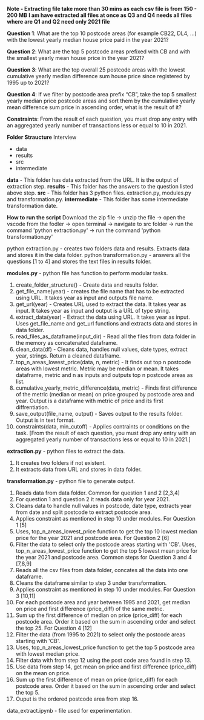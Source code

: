 
__Note - Extracting file take more than 30 mins as each csv file is from 150 - 200 MB__
__I am have extracted all files at once as Q3 and Q4 needs all files where are Q1 and Q2 need only 2021 file__


__Question 1__:
What are the top 10 postcode areas (for example CB22, DL4, …) with the lowest yearly median house price paid in the year 2021?

__Question 2__:
What are the top 5 postcode areas prefixed with CB and with the smallest yearly mean house price in the year 2021?

__Question 3__:
What are the top overall 25 postcode areas with the lowest cumulative yearly median difference sum house price since registered by 1995 up to 2021?

__Question 4__:
If we filter by postcode area prefix “CB”, take the top 5 smallest yearly median price postcode areas and sort them by the cumulative yearly mean difference sum price in ascending order, what is the result of it?

__Constraints__:
From the result of each question, you must drop any entry with an aggregated yearly number of transactions less or equal to 10 in 2021.

__Folder Straucture__
Interview
   - data
   - results
   - src
   - intermediate

__data__ - This folder has data extracted from the URL. It is the output of extraction step.
__results__ - This folder has the answers to the question listed above step.
__src__ - This folder has 3 python files. extraction.py, modules.py and transformation.py.
__intermediate__ - This folder has some intermediate transformation date.


__How to run the script__
Download the zip file -> unzip the file -> open the vscode from the fodler -> open terminal -> navigate to src folder -> run the command 'python extraction.py' -> run the command 'python transformation.py'

python extraction.py - creates two folders data and results. Extracts data and stores it in the data folder.
python transformation.py - answers all the questions [1 to 4] and stores the text files in results folder.


__modules.py__ - python file has function to perform modular tasks.
1. create_folder_structure() - Create data and results folder.
2. get_file_name(year) - creates the file name that has to be extracted using URL. It takes year as input and outputs file name. 
3. get_url(year) - Creates URL used to extract the data. It takes year as input. It takes year as input and output is a URL of type string.
4. extract_data(year) - Extract the data using URL. It takes year as input. Uses get_file_name and get_url functions and extracts data and stores in data folder.
5. read_files_as_dataframe(input_dir) - Read all the files from data folder in the memory as concatenated dataframe.
6. clean_data(df) - Cleans data, handles null values, date types, extract year, strings. Return a cleaned dataframe.
7. top_n_areas_lowest_price(data, n, metric) - It finds out top n postcode areas with lowest metric. Metric may be median or mean. It takes dataframe, metric and n as inputs and outputs top n postcode areas as list.
8. cumulative_yearly_metric_difference(data, metric) - Finds first difference of the metric (median or mean) on price grouped by postcode area and year. Output is a dataframe with metric of price and its first diffrentiation.
9. save_output(file_name, output) - Saves output to the results folder. Output is in text format.
10. constraints(data, min_cutoff) - Applies contraints or conditions on the task. [From the result of each question, you must drop any entry with an aggregated yearly number of transactions less or equal to 10 in 2021.]

__extraction.py__ - python files to extract the data. 
1. It creates two folders if not existent. 
2. It extracts data from URL and stores in data folder.

__transformation.py__ - python file to generate output. 
1. Reads data from data folder.
Common for  question 1 and 2 [2,3,4]
2. For question 1 and question 2 it reads data only for year 2021.
3. Cleans data to handle null values in postcode, date type, extracts year from date and split postcode to extract postcode area.
4. Applies constraint as mentioned in step 10 under modules.
For Question 1 [5]
5. Uses, top_n_areas_lowest_price function to get the top 10 lowest median price for the year 2021 and postcode area.
For Question 2 [6]
6. Filter the data to select only the postcode areas starting with 'CB'. Uses, top_n_areas_lowest_price function to get the top 5 lowest mean price for the year 2021 and postcode area.
Common steps for Question 3 and 4 [7,8,9]
7. Reads all the csv files from data folder, concates all the data into one dataframe.
8. Cleans the dataframe similar to step 3 under transformation.
9. Applies constraint as mentioned in step 10 under modules.
For Question 3 [10,11]
10. For each postcode area and year between 1995 and 2021, get median on price and first difference  (price_diff) of the same metric.
11. Sum up the first difference of median on price (price_diff) for each postcode area. Order it based on the sum in ascending order and select the top 25.
For Question 4 [12]
12. Filter the data (from 1995 to 2021) to select only the postcode areas starting with 'CB'.
13. Uses, top_n_areas_lowest_price function to get the top 5 postcode area with lowest median price.
14. Filter data with from step 12 using the post code area found in step 13.
15. Use data from step 14, get mean on price and first difference  (price_diff) on the mean on price.
16. Sum up the first difference of mean on price (price_diff) for each postcode area. Order it based on the sum in ascending order and select the top 5.
17. Ouput is the ordered postcode area from step 16.



data_extract.ipynb - file used for experimentation.